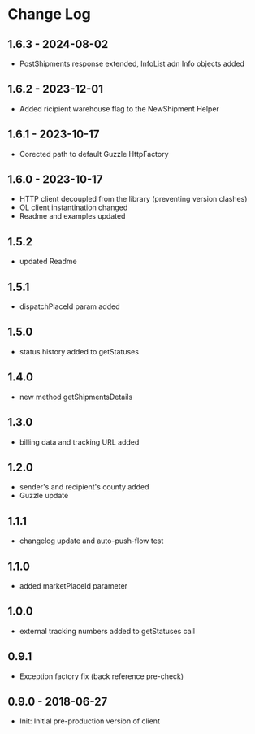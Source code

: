 # Change Log

## 1.6.3 - 2024-08-02

* PostShipments response extended, InfoList adn Info objects added

## 1.6.2 - 2023-12-01

* Added ricipient warehouse flag to the NewShipment Helper

## 1.6.1 - 2023-10-17

* Corected path to default Guzzle HttpFactory

## 1.6.0 - 2023-10-17

* HTTP client decoupled from the library (preventing version clashes)
* OL client instantination changed
* Readme and examples updated

## 1.5.2

* updated Readme

## 1.5.1

* dispatchPlaceId param added

## 1.5.0

* status history added to getStatuses

## 1.4.0

* new method getShipmentsDetails

## 1.3.0

* billing data and tracking URL added

## 1.2.0

* sender's and recipient's county added
* Guzzle update

## 1.1.1

* changelog update and auto-push-flow test

## 1.1.0 

* added marketPlaceId parameter

## 1.0.0 

* external tracking numbers added to getStatuses call

## 0.9.1 

* Exception factory fix (back reference pre-check)

## 0.9.0 - 2018-06-27

* Init: Initial pre-production version of client
